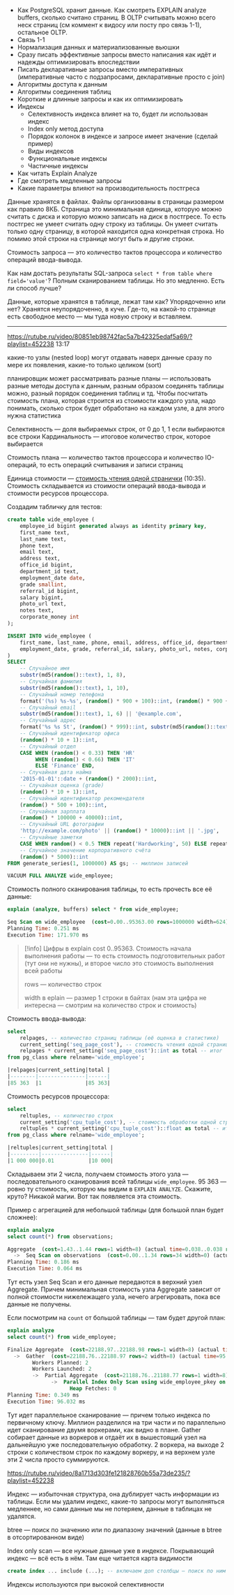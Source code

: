- Как PostgreSQL хранит данные. Как смотреть EXPLAIN analyze buffers, сколько считано страниц. В OLTP считывать можно всего неск страниц (см коммент к видосу или посту про связь 1-1), остальное OLTP.
- Связь 1-1
- Нормализация данных и материализованные вьюшки
- Сразу писать эффективные запросы вместо написания как идёт и надежды оптимизировать впоследствии
- Писать декларативные запросы вместо императивных (императивные часто с подзапросами, декларативные просто с join)
- Алгоритмы доступа к данным
- Алгоритмы соединения таблиц
- Короткие и длинные запросы и как их оптимизировать
- Индексы
	- Селективность индекса влияет на то, будет ли использован индекс
	- Index only метод доступа
	- Порядок колонок в индексе и запросе имеет значение (сделай пример)
	- Виды индексов
	- Функциональные индексы
	- Частичные индексы
- Как читать Explain Analyze
- Где смотреть медленные запросы
- Какие параметры влияют на производительность постгреса

Данные хранятся в файлах. Файлы организованы в страницы размером как правило 8КБ. Страница это минимальная единица, которую можно считать с диска и которую можно записать на диск в постгресе. То есть постгрес не умеет считать одну строку из таблицы. Он умеет считать только одну страницу, в которой находится одна конкретная строка. Но помимо этой строки на странице могут быть и другие строки.

Стоимость запроса — это количество тактов процессора и количество операций ввода-вывода.

Как нам достать результаты SQL-запроса `select * from table where field='value'`? Полным сканированием таблицы. Но это медленно. Есть ли способ лучше?

Данные, которые хранятся в таблице, лежат там как? Упорядоченно или нет? Хранятся неупорядоченно, в куче. Где-то, на какой-то странице есть свободное место — мы туда новую строку и вставляем.

---
https://rutube.ru/video/80851eb98742fac5a7b42325edaf5a69/?playlist=452238
13:17

какие-то узлы (nested loop) могут отдавать наверх данные сразу по мере их появления, какие-то только целиком (sort)

планировщик может рассматривать разные планы — использовать разные методы доступа к данным, разным образом соединять таблицы можно, разный порядок соединения таблиц и тд. Чтобы посчитать стоимость плана, которая строится из стоимости каждого узла, надо понимать, сколько строк будет обработано на каждом узле, а для этого нужна статистика

Селективность — доля выбираемых строк, от 0 до 1, 1 если выбираются все строки
Кардинальность — итоговое количество строк, которое выбирается

Стоимость плана — количество тактов процессора и количество IO-операций, то есть операций считывания и записи страниц

Единица стоимости — [стоимость чтения одной странички](https://rutube.ru/video/7b35a0eaf75abb38f5962d99ed064a84/?playlist=452238) (10:35). Стоимость складывается из стоимости операций ввода-вывода и стоимости ресурсов процессора.

Создадим табличку для тестов:

```sql
create table wide_employee (
    employee_id bigint generated always as identity primary key,
    first_name text,
    last_name text,
    phone text,
    email text,
    address text,
    office_id bigint,
    department_id text,
    employment_date date,
    grade smallint,
    referral_id bigint,
    salary bigint,
    photo_url text,
    notes text,
    corporate_money int
);

INSERT INTO wide_employee (
    first_name, last_name, phone, email, address, office_id, department_id,
    employment_date, grade, referral_id, salary, photo_url, notes, corporate_money
)
SELECT 
    -- Случайное имя
    substr(md5(random()::text), 1, 8),
    -- Случайная фамилия
    substr(md5(random()::text), 1, 10),
    -- Случайный номер телефона
    format('(%s) %s-%s', (random() * 900 + 100)::int, (random() * 900 + 100)::int, (random() * 9000 + 1000)::int),
    -- Случайный email
    substr(md5(random()::text), 1, 6) || '@example.com',
    -- Случайный адрес
    format('%s %s St', (random() * 999)::int, substr(md5(random()::text), 1, 6)),
    -- Случайный идентификатор офиса
    (random() * 10 + 1)::int,
    -- Случайный отдел
    CASE WHEN (random() < 0.33) THEN 'HR'
         WHEN (random() < 0.66) THEN 'IT'
         ELSE 'Finance' END,
    -- Случайная дата найма
    '2015-01-01'::date + (random() * 2000)::int,
    -- Случайная оценка (grade)
    (random() * 10 + 1)::int,
    -- Случайный идентификатор рекомендателя
    (random() * 500 + 100)::int,
    -- Случайная зарплата
    (random() * 100000 + 40000)::int,
    -- Случайный URL фотографии
    'http://example.com/photo' || (random() * 10000)::int || '.jpg',
    -- Случайные заметки
    CASE WHEN random() < 0.5 THEN repeat('Hardworking', 50) ELSE repeat('Punctual', 50) END,
    -- Случайное значение корпоративного счёта
    (random() * 5000)::int
FROM generate_series(1, 1000000) AS gs; -- миллион записей

VACUUM FULL ANALYZE wide_employee;
```

Стоимость полного сканирования таблицы, то есть прочесть все её данные:

```sql
explain (analyze, buffers) select * from wide_employee;

Seq Scan on wide_employee  (cost=0.00..95363.00 rows=1000000 width=624) (actual time=0.010..144.900 rows=1000000 loops=1)
Planning Time: 0.251 ms
Execution Time: 171.970 ms
```

>[!info] Цифры в explain
> cost 0..95363. Стоимость начала выполнения работы — то есть стоимость подготовительных работ (тут они не нужны), и второе число это стоимость выполнения всей работы
> 
> rows — количество строк
> 
> width в eplain — размер 1 строки в байтах (нам эта цифра не интересна — смотрим на количество строк и стоимость)


Стоимость ввода-вывода:

```sql
select
	relpages, -- количество страниц таблицы (её оценка в статистике)
	current_setting('seq_page_cost'), -- стоимость чтения одной страницы
	relpages * current_setting('seq_page_cost')::int as total -- итог
from pg_class where relname='wide_employee';

|relpages|current_setting|total |
|--------|---------------|------|
|85 363  |1              |85 363|
```

Стоимость ресурсов процессора:

```sql
select
	reltuples, -- количество строк
	current_setting('cpu_tuple_cost'), -- стоимость обработки одной строки
	reltuples * current_setting('cpu_tuple_cost')::float as total -- итог
from pg_class where relname='wide_employee';

|reltuples|current_setting|total |
|---------|---------------|------|
|1 000 000|0.01           |10 000|
```

Складываем эти 2 числа, получаем стоимость этого узла — последовательного сканирования всей таблицы `wide_employee`. 95 363 — ровно ту стоимость, которую мы видим в `EXPLAIN ANALYZE`. Скажите, круто? Никакой магии. Вот так появляется эта стоимость.

Пример с агрегацией для небольшой таблицы (для большой план будет сложнее):

```sql
explain analyze
select count(*) from observations;

Aggregate  (cost=1.43..1.44 rows=1 width=8) (actual time=0.038..0.038 rows=1 loops=1)
  ->  Seq Scan on observations  (cost=0.00..1.34 rows=34 width=0) (actual time=0.028..0.031 rows=34 loops=1)
Planning Time: 0.186 ms
Execution Time: 0.064 ms
```

Тут есть узел Seq Scan и его данные передаются в верхний узел Aggregate. Причем минимальная стоимость узла Aggregate зависит от полной стоимости нижележащего узла, нечего агрегировать, пока все данные не получены.

Если посмотрим на `count` от большой таблицы — там будет другой план:

```sql
explain analyze
select count(*) from wide_employee;

Finalize Aggregate  (cost=22188.97..22188.98 rows=1 width=8) (actual time=95.821..95.860 rows=1 loops=1)
  ->  Gather  (cost=22188.76..22188.97 rows=2 width=8) (actual time=95.815..95.856 rows=3 loops=1)
        Workers Planned: 2
        Workers Launched: 2
        ->  Partial Aggregate  (cost=21188.76..21188.77 rows=1 width=8) (actual time=85.843..85.843 rows=1 loops=3)
              ->  Parallel Index Only Scan using wide_employee_pkey on wide_employee  (cost=0.42..20147.09 rows=416667 width=0) (actual time=0.116..57.502 rows=333333 loops=3)
                    Heap Fetches: 0
Planning Time: 0.349 ms
Execution Time: 96.032 ms
```

Тут идет параллельное сканирование — причем только индекса по первичному ключу. Миллион разделился на три части и по параллельно идет сканирование двумя воркерами, как видно в плане. Gather собирает данные из воркеров и отдаёт их в вышестоящий узел на дальнейшую уже последовательную обработку. 2 воркера, на выходе 2 строки с количеством строк по каждому воркеру, и на верхнем узле эти 2 числа просто суммируются.

https://rutube.ru/video/8a1713d303fe121828760b55a73de235/?playlist=452238

Индекс — избыточная структура, она дублирует часть информации из таблицы. Если мы удалим индекс, какие-то запросы могут выполняться медленнее, но сами данные мы не потеряем, данные в таблицах не удалятся.

btree — поиск по значению или по диапазону значений (данные в btree в отсортированном виде)

Index only scan — все нужные данные уже в индексе. Покрывающий индекс — всё есть в нём. Там еще читается карта видимости 

```sql
create index ... include (...); -- включаем доп столбцы — поиск по ним работать не будет, но доставать их можно будет
```

Индексы  используются при высокой селективности 

